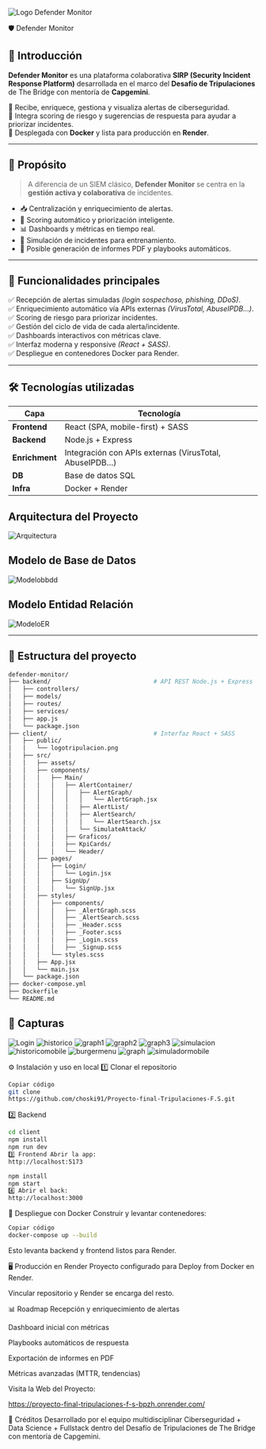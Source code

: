![Logo Defender Monitor](client/src/assets/imagenes/Portadadefender.png)

🛡️ Defender Monitor

## 🚀 Introducción  

**Defender Monitor** es una plataforma colaborativa **SIRP (Security Incident Response Platform)** desarrollada en el marco del **Desafío de Tripulaciones** de The Bridge con mentoría de **Capgemini**.  

🔹 Recibe, enriquece, gestiona y visualiza alertas de ciberseguridad.  
🔹 Integra scoring de riesgo y sugerencias de respuesta para ayudar a priorizar incidentes.  
🔹 Desplegada con **Docker** y lista para producción en **Render**.  

---

## 🎯 Propósito  

> A diferencia de un SIEM clásico, **Defender Monitor** se centra en la **gestión activa y colaborativa** de incidentes.

- 📥 Centralización y enriquecimiento de alertas.  
- 🧠 Scoring automático y priorización inteligente.  
- 📊 Dashboards y métricas en tiempo real.  
- 📝 Simulación de incidentes para entrenamiento.  
- 📄 Posible generación de informes PDF y playbooks automáticos.  

---

## 🧠 Funcionalidades principales  

✅ Recepción de alertas simuladas *(login sospechoso, phishing, DDoS)*.  
✅ Enriquecimiento automático vía APIs externas *(VirusTotal, AbuseIPDB…)*.  
✅ Scoring de riesgo para priorizar incidentes.  
✅ Gestión del ciclo de vida de cada alerta/incidente.  
✅ Dashboards interactivos con métricas clave.  
✅ Interfaz moderna y responsive *(React + SASS)*.  
✅ Despliegue en contenedores Docker para Render.  

---

## 🛠️ Tecnologías utilizadas  

| Capa           | Tecnología               |
| -------------- | ------------------------ |
| **Frontend**   | React (SPA, mobile-first) + SASS |
| **Backend**    | Node.js + Express         |
| **Enrichment** | Integración con APIs externas (VirusTotal, AbuseIPDB…) |
| **DB**         | Base de datos SQL         |
| **Infra**      | Docker + Render           |

## Arquitectura del Proyecto

![Arquitectura](client/src/assets/imagenes/arquitectura.jpg)

## Modelo de Base de Datos

![Modelobbdd](client/src/assets/imagenes/diagramaentidad.jpg)

## Modelo Entidad Relación

![ModeloER](client/src/assets/imagenes/diagramarelacional.png)

---

## 📂 Estructura del proyecto  

```bash
defender-monitor/
├── backend/                             # API REST Node.js + Express
│   ├── controllers/
│   ├── models/
│   ├── routes/
│   ├── services/
│   ├── app.js
│   └── package.json
├── client/                              # Interfaz React + SASS
│   ├── public/
│   │   └── logotripulacion.png
│   ├── src/
│   │   ├── assets/
│   │   ├── components/
│   │   │   ├── Main/
│   │   │   │   ├── AlertContainer/
│   │   │   │   │   ├── AlertGraph/
│   │   │   │   │   │   └── AlertGraph.jsx
│   │   │   │   │   ├── AlertList/
│   │   │   │   │   ├── AlertSearch/
│   │   │   │   │   │   └── AlertSearch.jsx
│   │   │   │   │   └── SimulateAttack/
│   │   │   │   ├── Graficos/
│   │   │   │   ├── KpiCards/
│   │   │   │   └── Header/
│   │   ├── pages/
│   │   │   ├── Login/
│   │   │   │   └── Login.jsx
│   │   │   ├── SignUp/
│   │   │   │   └── SignUp.jsx
│   │   ├── styles/
│   │   │   ├── components/
│   │   │   │   ├── _AlertGraph.scss
│   │   │   │   ├── _AlertSearch.scss
│   │   │   │   ├── _Header.scss
│   │   │   │   ├── _Footer.scss
│   │   │   │   ├── _Login.scss
│   │   │   │   ├── _Signup.scss
│   │   │   └── styles.scss
│   │   ├── App.jsx
│   │   └── main.jsx
│   └── package.json
├── docker-compose.yml
├── Dockerfile
└── README.md
```
## 📸 Capturas
![Login](client/src/assets/imagenes/login.png)
![historico](client/src/assets/imagenes/historico.png)
![graph1](client/src/assets/imagenes/graph1.png)
![graph2](client/src/assets/imagenes/graph2.png)
![graph3](client/src/assets/imagenes/graph3.png)
![simulacion](client/src/assets/imagenes/Simulacion.png)
![historicomobile](client/src/assets/imagenes/Historicomobile.png)
![burgermenu](client/src/assets/imagenes/mobileburgermenu.png)
![graph](client/src/assets/imagenes/graphmobile.png)
![simuladormobile](client/src/assets/imagenes/simuladormobile.png)

⚙️ Instalación y uso en local
1️⃣ Clonar el repositorio

```bash
Copiar código
git clone 
https://github.com/choski91/Proyecto-final-Tripulaciones-F.S.git
```
2️⃣ Backend

```bash
cd client
npm install
npm run dev
3️⃣ Frontend Abrir la app: 
http://localhost:5173
```
```bash
npm install
npm start
4️⃣ Abrir el back: 
http://localhost:3000
```
🐳 Despliegue con Docker
Construir y levantar contenedores:

```bash
Copiar código
docker-compose up --build
```
Esto levanta backend y frontend listos para Render.


🖥️ Producción en Render
Proyecto configurado para Deploy from Docker en Render.

Vincular repositorio y Render se encarga del resto.

📊 Roadmap
 Recepción y enriquecimiento de alertas

 Dashboard inicial con métricas

 Playbooks automáticos de respuesta

 Exportación de informes en PDF

 Métricas avanzadas (MTTR, tendencias)

 Visita la Web del Proyecto:

 https://proyecto-final-tripulaciones-f-s-bpzh.onrender.com/

🤝 Créditos
Desarrollado por el equipo multidisciplinar Ciberseguridad + Data Science + Fullstack dentro del Desafío de Tripulaciones de The Bridge con mentoría de Capgemini.